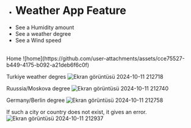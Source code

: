 <ul>
                              <li><h1>Weather App Feature</h1></li>
                              <li>See a Humidity amount</li>
                              <li> See a weather degree</li>
                              <li>See a Wind speed</li>
</ul>
<br>
Home
![home](https://github.com/user-attachments/assets/cce75527-b449-4175-b092-a21deb6f6c0f)

Turkiye weather degres
![Ekran görüntüsü 2024-10-11 212718](https://github.com/user-attachments/assets/17da45aa-9716-4c1c-86b4-e747ccbb8bb2)

Ruussia/Moskova degree
![Ekran görüntüsü 2024-10-11 212740](https://github.com/user-attachments/assets/278c7053-ec4c-46b1-b1d7-3d3d3b6c73a2)

Germany/Berlin degree
![Ekran görüntüsü 2024-10-11 212758](https://github.com/user-attachments/assets/ebd7e9c5-a3db-40bd-8e0a-aa827ce035c0)
<br>

If such a city or country does not exist, it gives an error.
![Ekran görüntüsü 2024-10-11 212937](https://github.com/user-attachments/assets/406d06c3-b1a4-4a25-9081-02e4122c4247)
